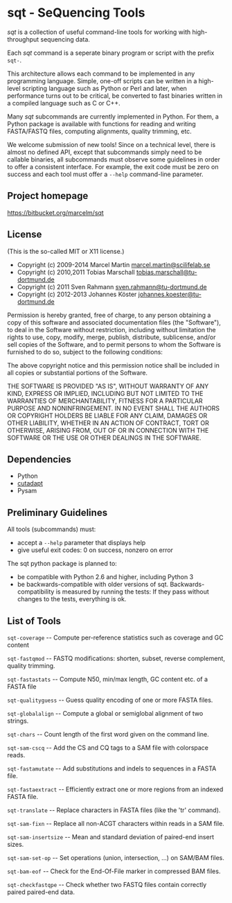 sqt - SeQuencing Tools
======================

*sqt* is a collection of useful command-line tools for working with high-throughput sequencing data.

Each *sqt* command is a seperate binary program or script with the prefix `sqt-`.

This architecture allows each command to be implemented in any programming language. Simple, one-off scripts can be written in a high-level scripting language such as Python or Perl and later, when performance turns out to be critical, be converted to fast binaries written in a compiled language such as C or C++.

Many *sqt* subcommands are currently implemented in Python. For them, a Python package is available with functions for reading and writing FASTA/FASTQ files, computing alignments, quality trimming, etc.

We welcome submission of new tools! Since on a technical level, there is almost no defined API, except that subcommands simply need to be callable binaries, all subcommands must observe some guidelines in order to offer a consistent interface. For example, the exit code must be zero on success and each tool must offer a `--help` command-line parameter.


Project homepage
----------------

<https://bitbucket.org/marcelm/sqt>


License
-------

(This is the so-called MIT or X11 license.)

* Copyright (c) 2009-2014 Marcel Martin <marcel.martin@scilifelab.se>
* Copyright (c) 2010,2011 Tobias Marschall <tobias.marschall@tu-dortmund.de>
* Copyright (c) 2011 Sven Rahmann <sven.rahmann@tu-dortmund.de>
* Copyright (c) 2012-2013 Johannes Köster <johannes.koester@tu-dortmund.de>

Permission is hereby granted, free of charge, to any person obtaining a copy
of this software and associated documentation files (the "Software"), to deal
in the Software without restriction, including without limitation the rights
to use, copy, modify, merge, publish, distribute, sublicense, and/or sell
copies of the Software, and to permit persons to whom the Software is
furnished to do so, subject to the following conditions:

The above copyright notice and this permission notice shall be included in
all copies or substantial portions of the Software.

THE SOFTWARE IS PROVIDED "AS IS", WITHOUT WARRANTY OF ANY KIND, EXPRESS OR
IMPLIED, INCLUDING BUT NOT LIMITED TO THE WARRANTIES OF MERCHANTABILITY,
FITNESS FOR A PARTICULAR PURPOSE AND NONINFRINGEMENT. IN NO EVENT SHALL THE
AUTHORS OR COPYRIGHT HOLDERS BE LIABLE FOR ANY CLAIM, DAMAGES OR OTHER
LIABILITY, WHETHER IN AN ACTION OF CONTRACT, TORT OR OTHERWISE, ARISING FROM,
OUT OF OR IN CONNECTION WITH THE SOFTWARE OR THE USE OR OTHER DEALINGS IN
THE SOFTWARE.


Dependencies
------------

- Python
- [cutadapt](https://github.com/marcelm/cutadapt)
- Pysam


Preliminary Guidelines
----------------------

All tools (subcommands) must:

* accept a `--help` parameter that displays help
* give useful exit codes: 0 on success, nonzero on error

The sqt python package is planned to:

* be compatible with Python 2.6 and higher, including Python 3
* be backwards-compatible with older versions of sqt.
  Backwards-compatibility is measured by running the tests:
  If they pass without changes to the tests, everything is ok.


List of Tools
-------------

`sqt-coverage` -- Compute per-reference statistics such as coverage and GC content

`sqt-fastqmod` -- FASTQ modifications: shorten, subset, reverse complement, quality trimming.

`sqt-fastastats` -- Compute N50, min/max length, GC content etc. of a FASTA file

`sqt-qualityguess` -- Guess quality encoding of one or more FASTA files.

`sqt-globalalign` -- Compute a global or semiglobal alignment of two strings.

`sqt-chars` -- Count length of the first word given on the command line.

`sqt-sam-cscq` -- Add the CS and CQ tags to a SAM file with colorspace reads.

`sqt-fastamutate` -- Add substitutions and indels to sequences in a FASTA file.

`sqt-fastaextract` -- Efficiently extract one or more regions from an indexed FASTA file.

`sqt-translate` -- Replace characters in FASTA files (like the 'tr' command).

`sqt-sam-fixn` -- Replace all non-ACGT characters within reads in a SAM file.

`sqt-sam-insertsize` -- Mean and standard deviation of paired-end insert sizes.

`sqt-sam-set-op` -- Set operations (union, intersection, ...) on SAM/BAM files.

`sqt-bam-eof` -- Check for the End-Of-File marker in compressed BAM files.

`sqt-checkfastqpe` -- Check whether two FASTQ files contain correctly paired paired-end data.
